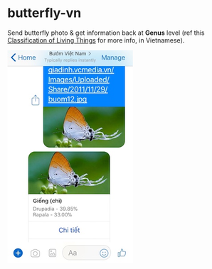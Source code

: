 # butterfly-vn

Send butterfly photo & get information back at **Genus** level (ref this [Classification of Living Things](https://github.com/tentamen/butterfly-vn/blob/master/knowledge/dinh_nghia.md) for more info, in Vietnamese).

![messenger](img_2121.jpeg)
